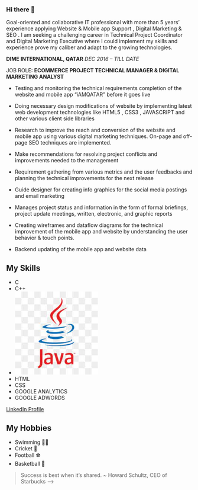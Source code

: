 ### Hi there 👋

Goal-oriented and collaborative IT professional with more than 5 years’ experience applying Website & Mobile app Support , Digital Marketing & SEO . I am seeking a challenging career in Technical Project Coordinator and Digital Marketing Executive where I could implement my skills and experience prove my caliber and adapt to the growing technologies.

**DIME INTERNATIONAL, QATAR**
*DEC 2016 – TILL DATE*

JOB ROLE: **ECOMMERCE PROJECT TECHNICAL MANAGER & DIGITAL MARKETING ANALYST**

* Testing and monitoring the technical requirements completion of the website and mobile app “iAMQATAR” before it goes live

* Doing necessary design modifications of website by implementing latest web development technologies like HTML5 , CSS3 , JAVASCRIPT and other various client side libraries
* Research to improve the reach and conversion of the website and mobile app using various digital marketing techniques. On-page and off-page SEO techniques are implemented.
* Make recommendations for resolving project conflicts and improvements needed to the management
* Requirement gathering from various metrics and the user feedbacks and planning the technical improvements for the next release
* Guide designer for creating info graphics for the social media postings and email marketing
* Manages project status and information in the form of formal briefings, project update meetings, written, electronic, and graphic reports
* Creating wireframes and dataflow diagrams for the technical improvement of the mobile app and website by understanding the user behavior & touch points.
* Backend updating of the mobile app and website data

## My Skills

*  C
*  C++
*  ![Java](download.jpg)
*  HTML
*  CSS
*  GOOGLE ANALYTICS
*  GOOGLE ADWORDS

[LinkedIn Profile](www.linkedin.com/in/AneesIAQ)


## My Hobbies
* Swimming 🚣‍♂
* Cricket 🏏 
* Football ⚽ 
* Basketball 🏀

> Success is best when it’s shared. ~ Howard Schultz, CEO of Starbucks
-->
